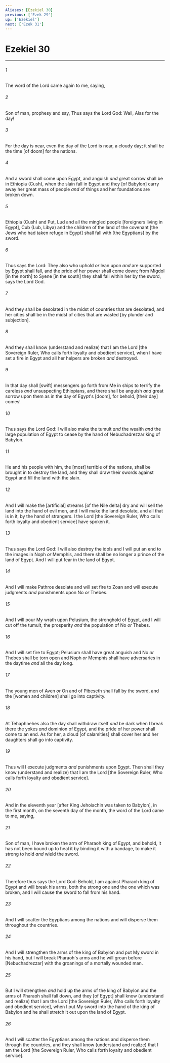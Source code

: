 ```yaml
---
Aliases: [Ezekiel 30]
previous: ['Ezek 29']
up: ['Ezekiel']
next: ['Ezek 31']
---
```

# Ezekiel 30

***














###### 1 






The word of the Lord came again to me, saying, 













###### 2 






Son of man, prophesy and say, Thus says the Lord God: Wail, Alas for the day! 













###### 3 






For the day is near, even the day of the Lord is near, a cloudy day; it shall be the time [of doom] for the nations. 













###### 4 






And a sword shall come upon Egypt, and anguish _and_ great sorrow shall be in Ethiopia (Cush), when the slain fall in Egypt and they [of Babylon] carry away her great mass of people _and_ of things and her foundations are broken down. 













###### 5 






Ethiopia (Cush) and Put, Lud and all the mingled people [foreigners living in Egypt], Cub (Lub, Libya) and the children of the land of the covenant [the Jews who had taken refuge in Egypt] shall fall with [the Egyptians] by the sword. 













###### 6 






Thus says the Lord: They also who uphold _or_ lean upon _and_ are supported by Egypt shall fall, and the pride of her power shall come down; from Migdol [in the north] to Syene [in the south] they shall fall within her by the sword, says the Lord God. 













###### 7 






And they shall be desolated in the midst of countries that are desolated, and her cities shall be in the midst of cities that are wasted [by plunder and subjection]. 













###### 8 






And they shall know (understand and realize) that I am the Lord [the Sovereign Ruler, Who calls forth loyalty and obedient service], when I have set a fire in Egypt and all her helpers are broken _and_ destroyed. 













###### 9 






In that day shall [swift] messengers go forth from Me in ships to terrify the careless _and_ unsuspecting Ethiopians, and there shall be anguish _and_ great sorrow upon them as in the day of Egypt's [doom], for behold, [their day] comes! 













###### 10 






Thus says the Lord God: I will also make the tumult _and_ the wealth _and_ the large population of Egypt to cease by the hand of Nebuchadrezzar king of Babylon. 













###### 11 






He and his people with him, the [most] terrible of the nations, shall be brought in to destroy the land, and they shall draw their swords against Egypt and fill the land with the slain. 













###### 12 






And I will make the [artificial] streams [of the Nile delta] dry and will sell the land into the hand of evil men, and I will make the land desolate, and all that is in it, by the hand of strangers. I the Lord [the Sovereign Ruler, Who calls forth loyalty and obedient service] have spoken it. 













###### 13 






Thus says the Lord God: I will also destroy the idols and I will put an end to the images in Noph _or_ Memphis, and there shall be no longer a prince of the land of Egypt. And I will put fear in the land of Egypt. 













###### 14 






And I will make Pathros desolate and will set fire to Zoan and will execute judgments _and_ punishments upon No _or_ Thebes. 













###### 15 






And I will pour My wrath upon Pelusium, the stronghold of Egypt, and I will cut off the tumult, the prosperity _and_ the population of No _or_ Thebes. 













###### 16 






And I will set fire to Egypt; Pelusium shall have great anguish and No _or_ Thebes shall be torn open and Noph _or_ Memphis shall have adversaries in the daytime _and_ all the day long. 













###### 17 






The young men of Aven _or_ On and of Pibeseth shall fall by the sword, and the [women and children] shall go into captivity. 













###### 18 






At Tehaphnehes also the day shall withdraw itself _and_ be dark when I break there the yokes _and_ dominion of Egypt, and the pride of her power shall come to an end. As for her, a cloud [of calamities] shall cover her and her daughters shall go into captivity. 













###### 19 






Thus will I execute judgments _and_ punishments upon Egypt. Then shall they know (understand and realize) that I am the Lord [the Sovereign Ruler, Who calls forth loyalty and obedient service]. 













###### 20 






And in the eleventh year [after King Jehoiachin was taken to Babylon], in the first month, on the seventh day of the month, the word of the Lord came to me, saying, 













###### 21 






Son of man, I have broken the arm of Pharaoh king of Egypt, and behold, it has not been bound up to heal it by binding it with a bandage, to make it strong to hold _and_ wield the sword. 













###### 22 






Therefore thus says the Lord God: Behold, I am against Pharaoh king of Egypt and will break his arms, both the strong one and the one which was broken, and I will cause the sword to fall from his hand. 













###### 23 






And I will scatter the Egyptians among the nations and will disperse them throughout the countries. 













###### 24 






And I will strengthen the arms of the king of Babylon and put My sword in his hand, but I will break Pharaoh's arms and he will groan before [Nebuchadrezzar] with the groanings of a mortally wounded man. 













###### 25 






But I will strengthen _and_ hold up the arms of the king of Babylon and the arms of Pharaoh shall fall down, and they [of Egypt] shall know (understand and realize) that I am the Lord [the Sovereign Ruler, Who calls forth loyalty and obedient service], when I put My sword into the hand of the king of Babylon and he shall stretch it out upon the land of Egypt. 













###### 26 






And I will scatter the Egyptians among the nations and disperse them through the countries, and they shall know (understand and realize) that I am the Lord [the Sovereign Ruler, Who calls forth loyalty and obedient service].
